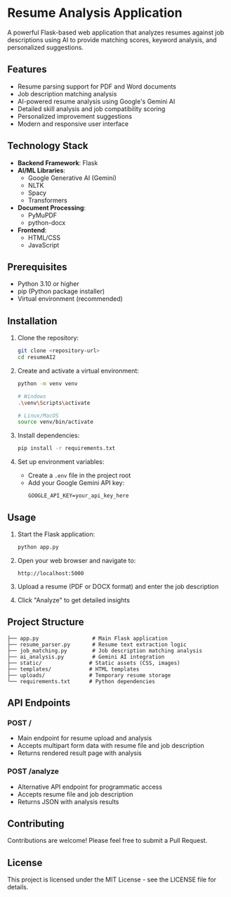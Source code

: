 # Resume Analysis Application

A powerful Flask-based web application that analyzes resumes against job descriptions using AI to provide matching scores, keyword analysis, and personalized suggestions.

## Features

- Resume parsing support for PDF and Word documents
- Job description matching analysis
- AI-powered resume analysis using Google's Gemini AI
- Detailed skill analysis and job compatibility scoring
- Personalized improvement suggestions
- Modern and responsive user interface

## Technology Stack

- **Backend Framework**: Flask
- **AI/ML Libraries**:
  - Google Generative AI (Gemini)
  - NLTK
  - Spacy
  - Transformers
- **Document Processing**:
  - PyMuPDF
  - python-docx
- **Frontend**:
  - HTML/CSS
  - JavaScript

## Prerequisites

- Python 3.10 or higher
- pip (Python package installer)
- Virtual environment (recommended)

## Installation

1. Clone the repository:
   ```bash
   git clone <repository-url>
   cd resumeAI2
   ```

2. Create and activate a virtual environment:
   ```bash
   python -m venv venv
   
   # Windows
   .\venv\Scripts\activate
   
   # Linux/MacOS
   source venv/bin/activate
   ```

3. Install dependencies:
   ```bash
   pip install -r requirements.txt
   ```

4. Set up environment variables:
   - Create a `.env` file in the project root
   - Add your Google Gemini API key:
     ```
     GOOGLE_API_KEY=your_api_key_here
     ```

## Usage

1. Start the Flask application:
   ```bash
   python app.py
   ```

2. Open your web browser and navigate to:
   ```
   http://localhost:5000
   ```

3. Upload a resume (PDF or DOCX format) and enter the job description

4. Click "Analyze" to get detailed insights

## Project Structure

```
├── app.py                 # Main Flask application
├── resume_parser.py       # Resume text extraction logic
├── job_matching.py        # Job description matching analysis
├── ai_analysis.py         # Gemini AI integration
├── static/               # Static assets (CSS, images)
├── templates/            # HTML templates
├── uploads/              # Temporary resume storage
└── requirements.txt      # Python dependencies
```

## API Endpoints

### POST /
- Main endpoint for resume upload and analysis
- Accepts multipart form data with resume file and job description
- Returns rendered result page with analysis

### POST /analyze
- Alternative API endpoint for programmatic access
- Accepts resume file and job description
- Returns JSON with analysis results

## Contributing

Contributions are welcome! Please feel free to submit a Pull Request.

## License

This project is licensed under the MIT License - see the LICENSE file for details.
